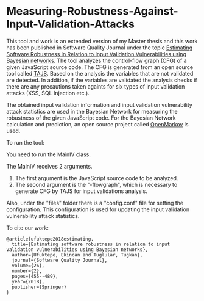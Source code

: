 # Measuring-Robustness-Against-Input-Validation-Attacks

This tool and work is an extended version of my Master thesis and this work has been published in Software Quality Journal under the topic [Estimating Software Robustness in Relation to Input Validation Vulnerabilities using Bayesian networks](https://github.com/ekincanufuktepe/ekincanufuktepe.github.io/blob/master/publication/2017_SQJ.pdf). The tool analyzes the control-flow graph (CFG) of a given JavaScript source code. The CFG is generated from an open source tool called [TAJS](https://github.com/cs-au-dk/TAJS). Based on the analysis the variables that are not validated are detected. In addition, if the variables are validated the analysis checks if there are any precautions taken againts for six types of input validation attacks (XSS, SQL Injection etc.).

The obtained input validation information and input validation vulnerability attack statistics are used in the Bayesian Network for measuring the robustness of the given JavaScript code. For the Bayesian Network calculation and prediction, an open source project called [OpenMarkov](http://www.openmarkov.org/) is used.

To run the tool:

You need to run the MainIV class.

The MainIV receives 2 arguments.
1) The first argument is the JavaScript source code to be analyzed.
2) The second argument is the "-flowgraph", which is necessary to generate CFG by TAJS for input validations analysis.

Also, under the "files" folder there is a "config.conf" file for setting the configuration. This configuration is used for updating the input validation vulnerability attack statistics.

To cite our work:

```
@article{ufuktepe2018estimating,  
  title={Estimating software robustness in relation to input validation vulnerabilities using Bayesian networks},  
  author={Ufuktepe, Ekincan and Tuglular, Tugkan},  
  journal={Software Quality Journal},  
  volume={26},  
  number={2},  
  pages={455--489},  
  year={2018},  
  publisher={Springer}  
}
```
